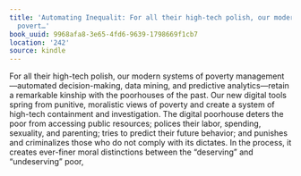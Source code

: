 ```yaml
---
title: 'Automating Inequalit: For all their high-tech polish, our modern systems of
  povert…'
book_uuid: 9968afa8-3e65-4fd6-9639-1798669f1cb7
location: '242'
source: kindle
---
```


For all their high-tech polish, our modern systems of poverty management—automated decision-making, data mining, and predictive analytics—retain a remarkable kinship with the poorhouses of the past. Our new digital tools spring from punitive, moralistic views of poverty and create a system of high-tech containment and investigation. The digital poorhouse deters the poor from accessing public resources; polices their labor, spending, sexuality, and parenting; tries to predict their future behavior; and punishes and criminalizes those who do not comply with its dictates. In the process, it creates ever-finer moral distinctions between the “deserving” and “undeserving” poor,